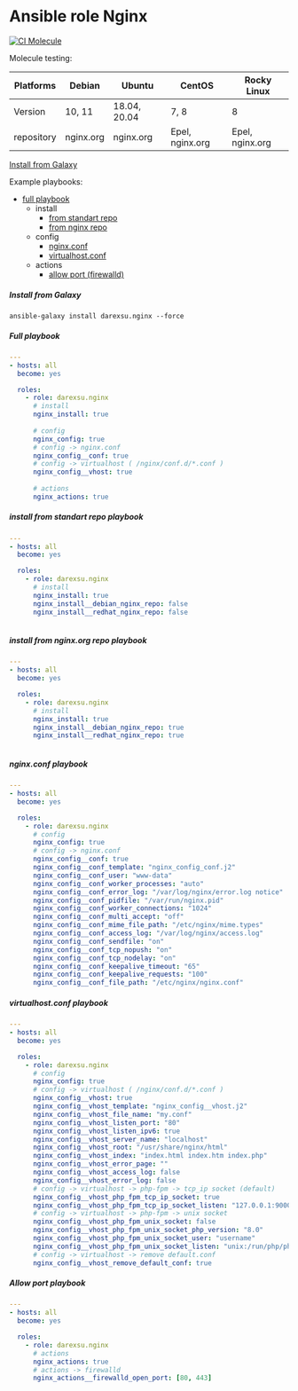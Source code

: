 # Ansible role Nginx
[![CI Molecule](https://github.com/darexsu/ansible-role-nginx/actions/workflows/ci.yml/badge.svg)](https://github.com/darexsu/ansible-role-nginx/actions/workflows/ci.yml)

Molecule testing:

| Platforms |    Debian     |    Ubuntu     |    CentOS     |  Rocky Linux |
| --------- | ------------- | ------------- | ------------- | ------------ |
|  Version  |   10, 11      | 18.04, 20.04  |     7, 8      |      8       |
| repository |  nginx.org    | nginx.org   | Epel, nginx.org | Epel, nginx.org |

[Install from Galaxy](#install-from-galaxy)

Example playbooks: 
  
  - [full playbook](#full-playbook)  
    - install
      - [from standart repo](#install-from-standart-repo-playbook)
      - [from nginx repo](#install-from-nginxorg-repo-playbook)   
    - config
      - [nginx.conf](#nginxconf-playbook)
      - [virtualhost.conf](#virtualhostconf-playbook)
    - actions
      - [allow port (firewalld)](#allow-port-playbook)

##### Install from Galaxy
```
ansible-galaxy install darexsu.nginx --force
```
##### Full playbook
```yaml
---
- hosts: all
  become: yes

  roles:
    - role: darexsu.nginx
      # install
      nginx_install: true
      
      # config 
      nginx_config: true
      # config -> nginx.conf
      nginx_config__conf: true
      # config -> virtualhost ( /nginx/conf.d/*.conf )
      nginx_config__vhost: true
      
      # actions
      nginx_actions: true    
```
##### install from standart repo playbook
```yaml
---
- hosts: all
  become: yes

  roles:
    - role: darexsu.nginx
      # install
      nginx_install: true
      nginx_install__debian_nginx_repo: false                                      
      nginx_install__redhat_nginx_repo: false 
  
```
##### install from nginx.org repo playbook
```yaml
---
- hosts: all
  become: yes

  roles:
    - role: darexsu.nginx
      # install
      nginx_install: true
      nginx_install__debian_nginx_repo: true                                      
      nginx_install__redhat_nginx_repo: true 
  
```
##### nginx.conf playbook
```yaml
---
- hosts: all
  become: yes

  roles:
    - role: darexsu.nginx
      # config 
      nginx_config: true
      # config -> nginx.conf
      nginx_config__conf: true
      nginx_config__conf_template: "nginx_config_conf.j2"
      nginx_config__conf_user: "www-data"
      nginx_config__conf_worker_processes: "auto"
      nginx_config__conf_error_log: "/var/log/nginx/error.log notice"
      nginx_config__conf_pidfile: "/var/run/nginx.pid"
      nginx_config__conf_worker_connections: "1024"
      nginx_config__conf_multi_accept: "off"
      nginx_config__conf_mime_file_path: "/etc/nginx/mime.types"
      nginx_config__conf_access_log: "/var/log/nginx/access.log"
      nginx_config__conf_sendfile: "on"
      nginx_config__conf_tcp_nopush: "on"
      nginx_config__conf_tcp_nodelay: "on"
      nginx_config__conf_keepalive_timeout: "65"
      nginx_config__conf_keepalive_requests: "100"
      nginx_config__conf_file_path: "/etc/nginx/nginx.conf"
```
##### virtualhost.conf playbook
```yaml
---
- hosts: all
  become: yes

  roles:
    - role: darexsu.nginx
      # config
      nginx_config: true
      # config -> virtualhost ( /nginx/conf.d/*.conf )
      nginx_config__vhost: true
      nginx_config__vhost_template: "nginx_config__vhost.j2"
      nginx_config__vhost_file_name: "my.conf"
      nginx_config__vhost_listen_port: "80"
      nginx_config__vhost_listen_ipv6: true
      nginx_config__vhost_server_name: "localhost"
      nginx_config__vhost_root: "/usr/share/nginx/html"
      nginx_config__vhost_index: "index.html index.htm index.php"
      nginx_config__vhost_error_page: ""
      nginx_config__vhost_access_log: false
      nginx_config__vhost_error_log: false
      # config -> virtualhost -> php-fpm -> tcp_ip socket (default)
      nginx_config__vhost_php_fpm_tcp_ip_socket: true
      nginx_config__vhost_php_fpm_tcp_ip_socket_listen: "127.0.0.1:9000"
      # config -> virtualhost -> php-fpm -> unix socket 
      nginx_config__vhost_php_fpm_unix_socket: false
      nginx_config__vhost_php_fpm_unix_socket_php_version: "8.0"
      nginx_config__vhost_php_fpm_unix_socket_user: "username"
      nginx_config__vhost_php_fpm_unix_socket_listen: "unix:/run/php/php{{ nginx_config__vhost_php_fpm_unix_socket_php_version }}-{{ nginx_config__vhost_php_fpm_unix_socket_user }}.sock"
      # config -> virtualhost -> remove default.conf
      nginx_config__vhost_remove_default_conf: true  
```
##### Allow port playbook
```yaml
---
- hosts: all
  become: yes

  roles:
    - role: darexsu.nginx
      # actions
      nginx_actions: true
      # actions -> firewalld
      nginx_actions__firewalld_open_port: [80, 443]
```